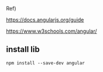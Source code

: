 Ref)

https://docs.angularjs.org/guide

https://www.w3schools.com/angular/


## install lib

```
npm install --save-dev angular
```